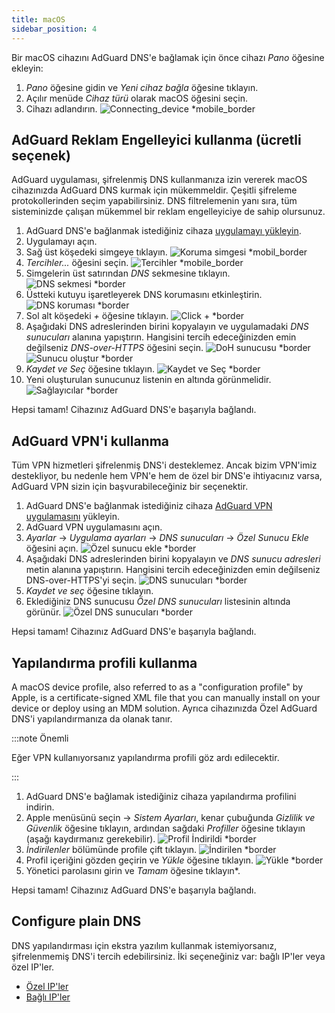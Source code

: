 ```yaml
---
title: macOS
sidebar_position: 4
---
```


Bir macOS cihazını AdGuard DNS'e bağlamak için önce cihazı _Pano_ öğesine ekleyin:

1. _Pano_ öğesine gidin ve _Yeni cihaz bağla_ öğesine tıklayın.
2. Açılır menüde _Cihaz türü_ olarak macOS öğesini seçin.
3. Cihazı adlandırın.
   ![Connecting\_device \*mobile\_border](https://cdn.adtidy.org/content/kb/dns/private/new_dns/connect/mac_ab/choose_mac.png)

## AdGuard Reklam Engelleyici kullanma (ücretli seçenek)

AdGuard uygulaması, şifrelenmiş DNS kullanmanıza izin vererek macOS cihazınızda AdGuard DNS kurmak için mükemmeldir. Çeşitli şifreleme protokollerinden seçim yapabilirsiniz. DNS filtrelemenin yanı sıra, tüm sisteminizde çalışan mükemmel bir reklam engelleyiciye de sahip olursunuz.

1. AdGuard DNS'e bağlanmak istediğiniz cihaza [uygulamayı yükleyin](https://adguard.com/adguard-mac/overview.html).
2. Uygulamayı açın.
3. Sağ üst köşedeki simgeye tıklayın.
   ![Koruma simgesi \*mobil\_border](https://cdn.adtidy.org/content/kb/dns/private/new_dns/connect/mac_ab/mac_step3.png)
4. _Tercihler..._ öğesini seçin.
   ![Tercihler \*mobile\_border](https://cdn.adtidy.org/content/kb/dns/private/new_dns/connect/mac_ab/mac_step4.png)
5. Simgelerin üst satırından _DNS_ sekmesine tıklayın.
   ![DNS sekmesi \*border](https://cdn.adtidy.org/content/kb/dns/private/new_dns/connect/mac_ab/mac_step5.png)
6. Üstteki kutuyu işaretleyerek DNS korumasını etkinleştirin.
   ![DNS koruması \*border](https://cdn.adtidy.org/content/kb/dns/private/new_dns/connect/mac_ab/mac_step6.png)
7. Sol alt köşedeki _+_ öğesine tıklayın.
   ![Click + \*border](https://cdn.adtidy.org/content/kb/dns/private/new_dns/connect/mac_ab/mac_step7.png)
8. Aşağıdaki DNS adreslerinden birini kopyalayın ve uygulamadaki _DNS sunucuları_ alanına yapıştırın. Hangisini tercih edeceğinizden emin değilseniz _DNS-over-HTTPS_ öğesini seçin.
   ![DoH sunucusu \*border](https://cdn.adtidy.org/content/kb/dns/private/new_dns/connect/mac_ab/mac_step8_1.png)
   ![Sunucu oluştur \*border](https://cdn.adtidy.org/content/kb/dns/private/new_dns/connect/mac_ab/mac_step8_2.png)
9. _Kaydet ve Seç_ öğesine tıklayın.
   ![Kaydet ve Seç \*border](https://cdn.adtidy.org/content/kb/dns/private/new_dns/connect/mac_ab/mac_step9.png)
10. Yeni oluşturulan sunucunuz listenin en altında görünmelidir.
    ![Sağlayıcılar \*border](https://cdn.adtidy.org/content/kb/dns/private/new_dns/connect/mac_ab/mac_step10.png)

Hepsi tamam! Cihazınız AdGuard DNS'e başarıyla bağlandı.

## AdGuard VPN'i kullanma

Tüm VPN hizmetleri şifrelenmiş DNS'i desteklemez. Ancak bizim VPN'imiz destekliyor, bu nedenle hem VPN'e hem de özel bir DNS'e ihtiyacınız varsa, AdGuard VPN sizin için başvurabileceğiniz bir seçenektir.

1. AdGuard DNS'e bağlanmak istediğiniz cihaza [AdGuard VPN uygulamasını](https://adguard-vpn.com/mac/overview.html) yükleyin.
2. AdGuard VPN uygulamasını açın.
3. _Ayarlar_ → _Uygulama ayarları_ → _DNS sunucuları_ → _Özel Sunucu Ekle_ öğesini açın.
   ![Özel sunucu ekle \*border](https://cdn.adtidy.org/content/kb/dns/private/new_dns/connect/mac_vpn/mac_step3.png)
4. Aşağıdaki DNS adreslerinden birini kopyalayın ve _DNS sunucu adresleri_ metin alanına yapıştırın. Hangisini tercih edeceğinizden emin değilseniz DNS-over-HTTPS'yi seçin.
   ![DNS sunucuları \*border](https://cdn.adtidy.org/content/kb/dns/private/new_dns/connect/mac_vpn/mac_step4.png)
5. _Kaydet ve seç_ öğesine tıklayın.
6. Eklediğiniz DNS sunucusu _Özel DNS sunucuları_ listesinin altında görünür.
   ![Özel DNS sunucuları \*border](https://cdn.adtidy.org/content/kb/dns/private/new_dns/connect/mac_vpn/mac_step6.png)

Hepsi tamam! Cihazınız AdGuard DNS'e başarıyla bağlandı.

## Yapılandırma profili kullanma

A macOS device profile, also referred to as a "configuration profile" by Apple, is a certificate-signed XML file that you can manually install on your device or deploy using an MDM solution. Ayrıca cihazınızda Özel AdGuard DNS'i yapılandırmanıza da olanak tanır.

:::note Önemli

Eğer VPN kullanıyorsanız yapılandırma profili göz ardı edilecektir.

:::

1. AdGuard DNS'e bağlamak istediğiniz cihaza yapılandırma profilini indirin.
2. Apple menüsünü seçin → _Sistem Ayarları_, kenar çubuğunda _Gizlilik ve Güvenlik_ öğesine tıklayın, ardından sağdaki _Profiller_ öğesine tıklayın (aşağı kaydırmanız gerekebilir).
   ![Profil İndirildi \*border](https://cdn.adtidy.org/content/kb/dns/private/new_dns/connect/mac_profile/mac_step2.png)
3. _İndirilenler_ bölümünde profile çift tıklayın.
   ![İndirilen \*border](https://cdn.adtidy.org/content/kb/dns/private/new_dns/connect/mac_profile/mac_step3.png)
4. Profil içeriğini gözden geçirin ve _Yükle_ öğesine tıklayın.
   ![Yükle \*border](https://cdn.adtidy.org/content/kb/dns/private/new_dns/connect/mac_profile/mac_step4.png)
5. Yönetici parolasını girin ve _Tamam_ öğesine tıklayın\*.

Hepsi tamam! Cihazınız AdGuard DNS'e başarıyla bağlandı.

## Configure plain DNS

DNS yapılandırması için ekstra yazılım kullanmak istemiyorsanız, şifrelenmemiş DNS'i tercih edebilirsiniz. İki seçeneğiniz var: bağlı IP'ler veya özel IP'ler.

- [Özel IP'ler](/private-dns/connect-devices/other-options/dedicated-ip.md)
- [Bağlı IP'ler](/private-dns/connect-devices/other-options/linked-ip.md)
